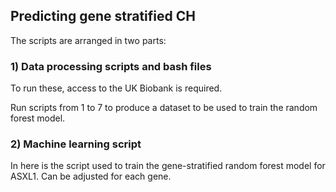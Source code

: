 ## Predicting gene stratified CH 

The scripts are arranged in two parts:

### 1) Data processing scripts and bash files

To run these, access to the UK Biobank is required. 

Run scripts from 1 to 7 to produce a dataset to be used to train the random forest model. 


### 2) Machine learning script

In here is the script used to train the gene-stratified random forest model for ASXL1. Can be adjusted for each gene.

